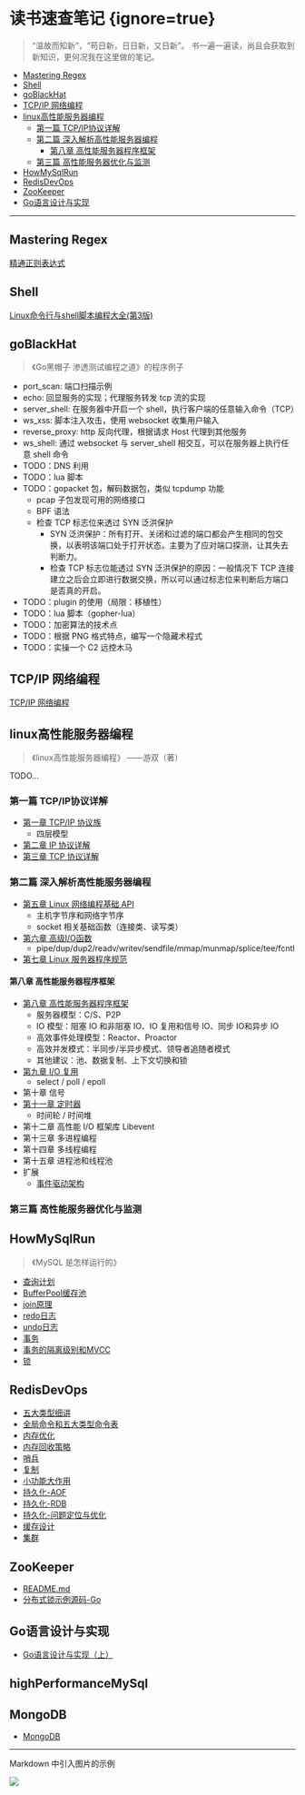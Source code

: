 # 读书速查笔记 {ignore=true}

> “温故而知新”，“苟日新，日日新，又日新”。
> 书一遍一遍读，尚且会获取到新知识，更何况我在这里做的笔记。


<!-- @import "[TOC]" {cmd="toc" depthFrom=1 depthTo=6 orderedList=false} -->

<!-- code_chunk_output -->

- [Mastering Regex](#mastering-regex)
- [Shell](#shell)
- [goBlackHat](#goblackhat)
- [TCP/IP 网络编程](#tcpip-网络编程)
- [linux高性能服务器编程](#linux高性能服务器编程)
  - [第一篇 TCP/IP协议详解](#第一篇-tcpip协议详解)
  - [第二篇 深入解析高性能服务器编程](#第二篇-深入解析高性能服务器编程)
    - [第八章 高性能服务器程序框架](#第八章-高性能服务器程序框架)
  - [第三篇 高性能服务器优化与监测](#第三篇-高性能服务器优化与监测)
- [HowMySqlRun](#howmysqlrun)
- [RedisDevOps](#redisdevops)
- [ZooKeeper](#zookeeper)
- [Go语言设计与实现](#go语言设计与实现)

<!-- /code_chunk_output -->

---

## Mastering Regex

[精通正则表达式](./Regex/noteOfProfessionalRegex.md)

## Shell

[Linux命令行与shell脚本编程大全(第3版)](./shell/noteFromBook.md)

## goBlackHat

> 《Go黑帽子 渗透测试编程之道》的程序例子

- port_scan: 端口扫描示例
- echo: 回显服务的实现；代理服务转发 tcp 流的实现
- server_shell: 在服务器中开启一个 shell，执行客户端的任意输入命令（TCP）
- ws_xss: 脚本注入攻击，使用 websocket 收集用户输入
- reverse_proxy: http 反向代理，根据请求 Host 代理到其他服务
- ws_shell: 通过 websocket 与 server_shell 相交互，可以在服务器上执行任意 shell 命令
- TODO：DNS 利用
- TODO：lua 脚本
- TODO：gopacket 包，解码数据包，类似 tcpdump 功能
    - pcap 子包发现可用的网络接口
    - BPF 语法
    - 检查 TCP 标志位来透过 SYN 泛洪保护
        - SYN 泛洪保护：所有打开、关闭和过滤的端口都会产生相同的包交换，以表明该端口处于打开状态。主要为了应对端口探测，让其失去判断力。
        - 检查 TCP 标志位能透过 SYN 泛洪保护的原因：一般情况下 TCP 连接建立之后会立即进行数据交换，所以可以通过标志位来判断后方端口是否真的开启。
- TODO：plugin 的使用（局限：移植性）
- TODO：lua 脚本（gopher-lua）
- TODO：加密算法的技术点
- TODO：根据 PNG 格式特点，编写一个隐藏术程式
- TODO：实操一个 C2 远控木马

## TCP/IP 网络编程

[TCP/IP 网络编程](./tcpIpNetProgramming/README.md)

## linux高性能服务器编程

> 《linux高性能服务器编程》 ——游双（著）

TODO...

### 第一篇 TCP/IP协议详解

- [第一章 TCP/IP 协议族](./linuxHighPerformance/Chapter_1.md)
    - 四层模型
- [第二章 IP 协议详解](./linuxHighPerformance/Chapter_2.md)
- [第三章 TCP 协议详解](./linuxHighPerformance/Chapter_3.md)


### 第二篇 深入解析高性能服务器编程

- [第五章 Linux 网络编程基础 API](./linuxHighPerformance/Chapter_5.md)
    - 主机字节序和网络字节序
    - socket 相关基础函数（连接类、读写类）
- [第六章 高级I/O函数](./linuxHighPerformance/Chapter_6.md)
    - pipe/dup/dup2/readv/writev/sendfile/mmap/munmap/splice/tee/fcntl
- [第七章 Linux 服务器程序规范](./linuxHighPerformance/Chapter_7.md)

#### 第八章 高性能服务器程序框架

- [第八章 高性能服务器程序框架](./linuxHighPerformance/Chapter_8.md)
    - 服务器模型：C/S、P2P
    - IO 模型：阻塞 IO 和非阻塞 IO、IO 复用和信号 IO、同步 IO和异步 IO
    - 高效事件处理模型：Reactor、Proactor
    - 高效并发模式：半同步/半异步模式、领导者追随者模式
    - 其他建议：池、数据复制、上下文切换和锁
- [第九章 I/O 复用](./linuxHighPerformance/Chapter_9.md)
    - select / poll / epoll
- 第十章 信号
- [第十一章 定时器](./linuxHighPerformance/Chapter_11.md)
    - 时间轮 / 时间堆
- 第十二章 高性能 I/O 框架库 Libevent
- 第十三章 多进程编程
- 第十四章 多线程编程
- 第十五章 进程池和线程池
- 扩展
    - [事件驱动架构](./linuxHighPerformance/Extension.md#事件驱动架构)

### 第三篇 高性能服务器优化与监测

## HowMySqlRun

> 《MySQL 是怎样运行的》

- [查询计划](./howMySqlRun/%E6%9F%A5%E8%AF%A2%E8%AE%A1%E5%88%92.md)
- [BufferPool缓存池](./howMySqlRun/BufferPool%E7%BC%93%E5%AD%98%E6%B1%A0.md)
- [join原理](./howMySqlRun/join%E5%8E%9F%E7%90%86.md)
- [redo日志](./howMySqlRun/redo%20%E6%97%A5%E5%BF%97.md)
- [undo日志](./howMySqlRun/undo%20%E6%97%A5%E5%BF%97.md)
- [事务](./howMySqlRun/%E4%BA%8B%E5%8A%A1.md)
- [事务的隔离级别和MVCC](./howMySqlRun/%E4%BA%8B%E5%8A%A1%E7%9A%84%E9%9A%94%E7%A6%BB%E7%BA%A7%E5%88%AB%E5%92%8CMVCC.md)
- [锁](./howMySqlRun/%E9%94%81.md)

## RedisDevOps

- [五大类型细讲](./redisDevOps/%E4%BA%94%E5%A4%A7%E7%B1%BB%E5%9E%8B%E7%BB%86%E8%AE%B2.md)
- [全局命令和五大类型命令表](./redisDevOps/%E5%85%A8%E5%B1%80%E5%91%BD%E4%BB%A4%E5%92%8C%E4%BA%94%E5%A4%A7%E7%B1%BB%E5%9E%8B%E5%91%BD%E4%BB%A4%E8%A1%A8.md)
- [内存优化](./redisDevOps/%E5%86%85%E5%AD%98%E4%BC%98%E5%8C%96.md)
- [内存回收策略](./redisDevOps/%E5%86%85%E5%AD%98%E5%9B%9E%E6%94%B6%E7%AD%96%E7%95%A5.md)
- [哨兵](./redisDevOps/%E5%93%A8%E5%85%B5.md)
- [复制](./redisDevOps/%E5%A4%8D%E5%88%B6.md)
- [小功能大作用](./redisDevOps/%E5%B0%8F%E5%8A%9F%E8%83%BD%E5%A4%A7%E4%BD%9C%E7%94%A8.md)
- [持久化-AOF](./redisDevOps/%E6%8C%81%E4%B9%85%E5%8C%96-AOF.md)
- [持久化-RDB](./redisDevOps/%E6%8C%81%E4%B9%85%E5%8C%96-RDB.md)
- [持久化-问题定位与优化](./redisDevOps/%E6%8C%81%E4%B9%85%E5%8C%96-%E9%97%AE%E9%A2%98%E5%AE%9A%E4%BD%8D%E4%B8%8E%E4%BC%98%E5%8C%96.md)
- [缓存设计](./redisDevOps/%E7%BC%93%E5%AD%98%E8%AE%BE%E8%AE%A1.md)
- [集群](./redisDevOps/%E9%9B%86%E7%BE%A4.md)

## ZooKeeper

- [README.md](./zookeeper/README.md)
- [分布式锁示例源码-Go](./zookeeper/src/main.go)

## Go语言设计与实现

- [Go语言设计与实现（上）](./goDesignAndImpl/go%E8%AF%AD%E8%A8%80%E8%AE%BE%E8%AE%A1%E4%B8%8E%E5%AE%9E%E7%8E%B0%EF%BC%88%E4%B8%8A%EF%BC%89.md)

## highPerformanceMySql

## MongoDB

- [MongoDB](./MongoDB/)

---

Markdown 中引入图片的示例

<img src='https://g.gravizo.com/svg?digraph G {label = "";labelloc = "t";Start -> Start [label="EC_Create (EC=ChannelEvt)"];Start -> UserAnswer [label=EC_Answer];Start -> FailEnd [label=EC_Hangup];UserAnswer -> UserAnswer [label=EC_Create];UserAnswer -> Talking [label=EC_Answer];UserAnswer -> FailEnd [label=EC_Hangup];Talking -> SuccEnd [label=FsEvtChannelHangup];}'/>
